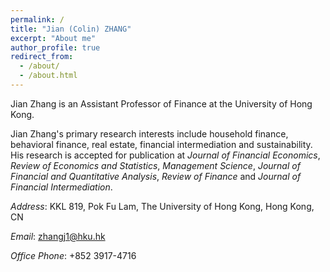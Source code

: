 ```yaml
---
permalink: /
title: "Jian (Colin) ZHANG"
excerpt: "About me"
author_profile: true
redirect_from: 
  - /about/
  - /about.html
---
```



Jian Zhang is an Assistant Professor of Finance at the University of Hong Kong.

Jian Zhang's primary research interests include household finance, behavioral finance, real estate, financial intermediation and sustainability. His research is accepted for publication at *Journal of Financial Economics*, *Review of Economics and Statistics*,  *Management Science*, *Journal of Financial and Quantitative Analysis*, *Review of Finance* and *Journal of Financial Intermediation*.

*Address*: KKL 819, Pok Fu Lam, The University of Hong Kong, Hong Kong, CN 

*Email*: zhangj1@hku.hk

*Office Phone*: +852 3917-4716